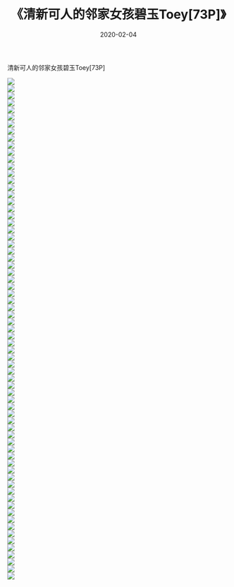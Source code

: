 ﻿---
layout: post
title:  《清新可人的邻家女孩碧玉Toey[73P]》
date:   2020-02-04
img: http://pic.660000.xyz/1:/唯美/2020/清新可人的邻家女孩碧玉Toey[73P]/000.jpg
categories: [美女, 清纯, 唯美]
---

清新可人的邻家女孩碧玉Toey[73P]

  ![](http://pic.660000.xyz/1:/唯美/2020/清新可人的邻家女孩碧玉Toey[73P]/001.jpg) <br> ![](http://pic.660000.xyz/1:/唯美/2020/清新可人的邻家女孩碧玉Toey[73P]/002.jpg) <br> ![](http://pic.660000.xyz/1:/唯美/2020/清新可人的邻家女孩碧玉Toey[73P]/003.jpg) <br> ![](http://pic.660000.xyz/1:/唯美/2020/清新可人的邻家女孩碧玉Toey[73P]/004.jpg) <br> ![](http://pic.660000.xyz/1:/唯美/2020/清新可人的邻家女孩碧玉Toey[73P]/005.jpg) <br> ![](http://pic.660000.xyz/1:/唯美/2020/清新可人的邻家女孩碧玉Toey[73P]/006.jpg) <br> ![](http://pic.660000.xyz/1:/唯美/2020/清新可人的邻家女孩碧玉Toey[73P]/007.jpg) <br> ![](http://pic.660000.xyz/1:/唯美/2020/清新可人的邻家女孩碧玉Toey[73P]/008.jpg) <br> ![](http://pic.660000.xyz/1:/唯美/2020/清新可人的邻家女孩碧玉Toey[73P]/009.jpg) <br> ![](http://pic.660000.xyz/1:/唯美/2020/清新可人的邻家女孩碧玉Toey[73P]/010.jpg) <br> ![](http://pic.660000.xyz/1:/唯美/2020/清新可人的邻家女孩碧玉Toey[73P]/011.jpg) <br> ![](http://pic.660000.xyz/1:/唯美/2020/清新可人的邻家女孩碧玉Toey[73P]/012.jpg) <br> ![](http://pic.660000.xyz/1:/唯美/2020/清新可人的邻家女孩碧玉Toey[73P]/013.jpg) <br> ![](http://pic.660000.xyz/1:/唯美/2020/清新可人的邻家女孩碧玉Toey[73P]/014.jpg) <br> ![](http://pic.660000.xyz/1:/唯美/2020/清新可人的邻家女孩碧玉Toey[73P]/015.jpg) <br> ![](http://pic.660000.xyz/1:/唯美/2020/清新可人的邻家女孩碧玉Toey[73P]/016.jpg) <br> ![](http://pic.660000.xyz/1:/唯美/2020/清新可人的邻家女孩碧玉Toey[73P]/017.jpg) <br> ![](http://pic.660000.xyz/1:/唯美/2020/清新可人的邻家女孩碧玉Toey[73P]/018.jpg) <br> ![](http://pic.660000.xyz/1:/唯美/2020/清新可人的邻家女孩碧玉Toey[73P]/019.jpg) <br> ![](http://pic.660000.xyz/1:/唯美/2020/清新可人的邻家女孩碧玉Toey[73P]/020.jpg) <br> ![](http://pic.660000.xyz/1:/唯美/2020/清新可人的邻家女孩碧玉Toey[73P]/021.jpg) <br> ![](http://pic.660000.xyz/1:/唯美/2020/清新可人的邻家女孩碧玉Toey[73P]/022.jpg) <br> ![](http://pic.660000.xyz/1:/唯美/2020/清新可人的邻家女孩碧玉Toey[73P]/023.jpg) <br> ![](http://pic.660000.xyz/1:/唯美/2020/清新可人的邻家女孩碧玉Toey[73P]/024.jpg) <br> ![](http://pic.660000.xyz/1:/唯美/2020/清新可人的邻家女孩碧玉Toey[73P]/025.jpg) <br> ![](http://pic.660000.xyz/1:/唯美/2020/清新可人的邻家女孩碧玉Toey[73P]/026.jpg) <br> ![](http://pic.660000.xyz/1:/唯美/2020/清新可人的邻家女孩碧玉Toey[73P]/027.jpg) <br> ![](http://pic.660000.xyz/1:/唯美/2020/清新可人的邻家女孩碧玉Toey[73P]/028.jpg) <br> ![](http://pic.660000.xyz/1:/唯美/2020/清新可人的邻家女孩碧玉Toey[73P]/029.jpg) <br> ![](http://pic.660000.xyz/1:/唯美/2020/清新可人的邻家女孩碧玉Toey[73P]/030.jpg) <br> ![](http://pic.660000.xyz/1:/唯美/2020/清新可人的邻家女孩碧玉Toey[73P]/031.jpg) <br> ![](http://pic.660000.xyz/1:/唯美/2020/清新可人的邻家女孩碧玉Toey[73P]/032.jpg) <br> ![](http://pic.660000.xyz/1:/唯美/2020/清新可人的邻家女孩碧玉Toey[73P]/033.jpg) <br> ![](http://pic.660000.xyz/1:/唯美/2020/清新可人的邻家女孩碧玉Toey[73P]/034.jpg) <br> ![](http://pic.660000.xyz/1:/唯美/2020/清新可人的邻家女孩碧玉Toey[73P]/035.jpg) <br> ![](http://pic.660000.xyz/1:/唯美/2020/清新可人的邻家女孩碧玉Toey[73P]/036.jpg) <br> ![](http://pic.660000.xyz/1:/唯美/2020/清新可人的邻家女孩碧玉Toey[73P]/037.jpg) <br> ![](http://pic.660000.xyz/1:/唯美/2020/清新可人的邻家女孩碧玉Toey[73P]/038.jpg) <br> ![](http://pic.660000.xyz/1:/唯美/2020/清新可人的邻家女孩碧玉Toey[73P]/039.jpg) <br> ![](http://pic.660000.xyz/1:/唯美/2020/清新可人的邻家女孩碧玉Toey[73P]/040.jpg) <br> ![](http://pic.660000.xyz/1:/唯美/2020/清新可人的邻家女孩碧玉Toey[73P]/041.jpg) <br> ![](http://pic.660000.xyz/1:/唯美/2020/清新可人的邻家女孩碧玉Toey[73P]/042.jpg) <br> ![](http://pic.660000.xyz/1:/唯美/2020/清新可人的邻家女孩碧玉Toey[73P]/043.jpg) <br> ![](http://pic.660000.xyz/1:/唯美/2020/清新可人的邻家女孩碧玉Toey[73P]/044.jpg) <br> ![](http://pic.660000.xyz/1:/唯美/2020/清新可人的邻家女孩碧玉Toey[73P]/045.jpg) <br> ![](http://pic.660000.xyz/1:/唯美/2020/清新可人的邻家女孩碧玉Toey[73P]/046.jpg) <br> ![](http://pic.660000.xyz/1:/唯美/2020/清新可人的邻家女孩碧玉Toey[73P]/047.jpg) <br> ![](http://pic.660000.xyz/1:/唯美/2020/清新可人的邻家女孩碧玉Toey[73P]/048.jpg) <br> ![](http://pic.660000.xyz/1:/唯美/2020/清新可人的邻家女孩碧玉Toey[73P]/049.jpg) <br> ![](http://pic.660000.xyz/1:/唯美/2020/清新可人的邻家女孩碧玉Toey[73P]/050.jpg) <br> ![](http://pic.660000.xyz/1:/唯美/2020/清新可人的邻家女孩碧玉Toey[73P]/051.jpg) <br> ![](http://pic.660000.xyz/1:/唯美/2020/清新可人的邻家女孩碧玉Toey[73P]/052.jpg) <br> ![](http://pic.660000.xyz/1:/唯美/2020/清新可人的邻家女孩碧玉Toey[73P]/053.jpg) <br> ![](http://pic.660000.xyz/1:/唯美/2020/清新可人的邻家女孩碧玉Toey[73P]/054.jpg) <br> ![](http://pic.660000.xyz/1:/唯美/2020/清新可人的邻家女孩碧玉Toey[73P]/055.jpg) <br> ![](http://pic.660000.xyz/1:/唯美/2020/清新可人的邻家女孩碧玉Toey[73P]/056.jpg) <br> ![](http://pic.660000.xyz/1:/唯美/2020/清新可人的邻家女孩碧玉Toey[73P]/057.jpg) <br> ![](http://pic.660000.xyz/1:/唯美/2020/清新可人的邻家女孩碧玉Toey[73P]/058.jpg) <br> ![](http://pic.660000.xyz/1:/唯美/2020/清新可人的邻家女孩碧玉Toey[73P]/059.jpg) <br> ![](http://pic.660000.xyz/1:/唯美/2020/清新可人的邻家女孩碧玉Toey[73P]/060.jpg) <br> ![](http://pic.660000.xyz/1:/唯美/2020/清新可人的邻家女孩碧玉Toey[73P]/061.jpg) <br> ![](http://pic.660000.xyz/1:/唯美/2020/清新可人的邻家女孩碧玉Toey[73P]/062.jpg) <br> ![](http://pic.660000.xyz/1:/唯美/2020/清新可人的邻家女孩碧玉Toey[73P]/063.jpg) <br> ![](http://pic.660000.xyz/1:/唯美/2020/清新可人的邻家女孩碧玉Toey[73P]/064.jpg) <br> ![](http://pic.660000.xyz/1:/唯美/2020/清新可人的邻家女孩碧玉Toey[73P]/065.jpg) <br> ![](http://pic.660000.xyz/1:/唯美/2020/清新可人的邻家女孩碧玉Toey[73P]/066.jpg) <br> ![](http://pic.660000.xyz/1:/唯美/2020/清新可人的邻家女孩碧玉Toey[73P]/067.jpg) <br> ![](http://pic.660000.xyz/1:/唯美/2020/清新可人的邻家女孩碧玉Toey[73P]/068.jpg) <br> ![](http://pic.660000.xyz/1:/唯美/2020/清新可人的邻家女孩碧玉Toey[73P]/069.jpg) <br> ![](http://pic.660000.xyz/1:/唯美/2020/清新可人的邻家女孩碧玉Toey[73P]/070.jpg) <br> ![](http://pic.660000.xyz/1:/唯美/2020/清新可人的邻家女孩碧玉Toey[73P]/071.jpg) <br>
